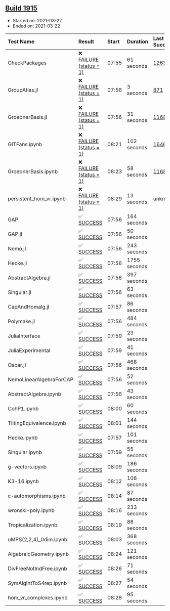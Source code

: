 ## [Build 1915](https://oscarci.mathematik.uni-kl.de/job/oscar-stable/1915/)

* Started on: 2021-03-22
* Ended on: 2021-03-22

| Test Name    | Result | Start | Duration | Last Success | First Failure |
|:-------------|:-------|:------|:---------|:-------------|:--------------|
| CheckPackages | ❌ [FAILURE (status = 1)](https://oscarci.mathematik.uni-kl.de/job/oscar-stable/1915/artifact/logs/build-1915/CheckPackages.log) | 07:55 | 61 seconds | [1263](https://oscarci.mathematik.uni-kl.de/job/oscar-stable/1263/) | [1264](https://oscarci.mathematik.uni-kl.de/job/oscar-stable/1264/) |
| GroupAtlas.jl | ❌ [FAILURE (status = 1)](https://oscarci.mathematik.uni-kl.de/job/oscar-stable/1915/artifact/logs/build-1915/GroupAtlas.jl.log) | 07:56 | 3 seconds | [871](https://oscarci.mathematik.uni-kl.de/job/oscar-stable/871/) | [872](https://oscarci.mathematik.uni-kl.de/job/oscar-stable/872/) |
| GroebnerBasis.jl | ❌ [FAILURE (status = 1)](https://oscarci.mathematik.uni-kl.de/job/oscar-stable/1915/artifact/logs/build-1915/GroebnerBasis.jl.log) | 07:56 | 31 seconds | [1168](https://oscarci.mathematik.uni-kl.de/job/oscar-stable/1168/) | [1169](https://oscarci.mathematik.uni-kl.de/job/oscar-stable/1169/) |
| GITFans.ipynb | ❌ [FAILURE (status = 1)](https://oscarci.mathematik.uni-kl.de/job/oscar-stable/1915/artifact/logs/build-1915/GITFans.ipynb.log) | 08:21 | 102 seconds | [1646](https://oscarci.mathematik.uni-kl.de/job/oscar-stable/1646/) | [1647](https://oscarci.mathematik.uni-kl.de/job/oscar-stable/1647/) |
| GroebnerBasis.ipynb | ❌ [FAILURE (status = 1)](https://oscarci.mathematik.uni-kl.de/job/oscar-stable/1915/artifact/logs/build-1915/GroebnerBasis.ipynb.log) | 08:23 | 58 seconds | [1168](https://oscarci.mathematik.uni-kl.de/job/oscar-stable/1168/) | [1169](https://oscarci.mathematik.uni-kl.de/job/oscar-stable/1169/) |
| persistent_hom_vr.ipynb | ❌ [FAILURE (status = 1)](https://oscarci.mathematik.uni-kl.de/job/oscar-stable/1915/artifact/logs/build-1915/persistent_hom_vr.ipynb.log) | 08:29 | 13 seconds | unknown | unknown |
| GAP | ✅ [SUCCESS](https://oscarci.mathematik.uni-kl.de/job/oscar-stable/1915/artifact/logs/build-1915/GAP.log) | 07:56 | 164 seconds |  |  |
| GAP.jl | ✅ [SUCCESS](https://oscarci.mathematik.uni-kl.de/job/oscar-stable/1915/artifact/logs/build-1915/GAP.jl.log) | 07:56 | 50 seconds |  |  |
| Nemo.jl | ✅ [SUCCESS](https://oscarci.mathematik.uni-kl.de/job/oscar-stable/1915/artifact/logs/build-1915/Nemo.jl.log) | 07:56 | 243 seconds |  |  |
| Hecke.jl | ✅ [SUCCESS](https://oscarci.mathematik.uni-kl.de/job/oscar-stable/1915/artifact/logs/build-1915/Hecke.jl.log) | 07:56 | 1755 seconds |  |  |
| AbstractAlgebra.jl | ✅ [SUCCESS](https://oscarci.mathematik.uni-kl.de/job/oscar-stable/1915/artifact/logs/build-1915/AbstractAlgebra.jl.log) | 07:56 | 397 seconds |  |  |
| Singular.jl | ✅ [SUCCESS](https://oscarci.mathematik.uni-kl.de/job/oscar-stable/1915/artifact/logs/build-1915/Singular.jl.log) | 07:56 | 63 seconds |  |  |
| CapAndHomalg.jl | ✅ [SUCCESS](https://oscarci.mathematik.uni-kl.de/job/oscar-stable/1915/artifact/logs/build-1915/CapAndHomalg.jl.log) | 07:57 | 86 seconds |  |  |
| Polymake.jl | ✅ [SUCCESS](https://oscarci.mathematik.uni-kl.de/job/oscar-stable/1915/artifact/logs/build-1915/Polymake.jl.log) | 07:56 | 484 seconds |  |  |
| JuliaInterface | ✅ [SUCCESS](https://oscarci.mathematik.uni-kl.de/job/oscar-stable/1915/artifact/logs/build-1915/JuliaInterface.log) | 07:59 | 23 seconds |  |  |
| JuliaExperimental | ✅ [SUCCESS](https://oscarci.mathematik.uni-kl.de/job/oscar-stable/1915/artifact/logs/build-1915/JuliaExperimental.log) | 07:59 | 41 seconds |  |  |
| Oscar.jl | ✅ [SUCCESS](https://oscarci.mathematik.uni-kl.de/job/oscar-stable/1915/artifact/logs/build-1915/Oscar.jl.log) | 07:56 | 468 seconds |  |  |
| NemoLinearAlgebraForCAP | ✅ [SUCCESS](https://oscarci.mathematik.uni-kl.de/job/oscar-stable/1915/artifact/logs/build-1915/NemoLinearAlgebraForCAP.log) | 07:56 | 52 seconds |  |  |
| AbstractAlgebra.ipynb | ✅ [SUCCESS](https://oscarci.mathematik.uni-kl.de/job/oscar-stable/1915/artifact/logs/build-1915/AbstractAlgebra.ipynb.log) | 07:56 | 43 seconds |  |  |
| CohP1.ipynb | ✅ [SUCCESS](https://oscarci.mathematik.uni-kl.de/job/oscar-stable/1915/artifact/logs/build-1915/CohP1.ipynb.log) | 08:00 | 60 seconds |  |  |
| TiltingEquivalence.ipynb | ✅ [SUCCESS](https://oscarci.mathematik.uni-kl.de/job/oscar-stable/1915/artifact/logs/build-1915/TiltingEquivalence.ipynb.log) | 08:01 | 144 seconds |  |  |
| Hecke.ipynb | ✅ [SUCCESS](https://oscarci.mathematik.uni-kl.de/job/oscar-stable/1915/artifact/logs/build-1915/Hecke.ipynb.log) | 07:57 | 101 seconds |  |  |
| Singular.ipynb | ✅ [SUCCESS](https://oscarci.mathematik.uni-kl.de/job/oscar-stable/1915/artifact/logs/build-1915/Singular.ipynb.log) | 07:59 | 55 seconds |  |  |
| g-vectors.ipynb | ✅ [SUCCESS](https://oscarci.mathematik.uni-kl.de/job/oscar-stable/1915/artifact/logs/build-1915/g-vectors.ipynb.log) | 08:09 | 186 seconds |  |  |
| K3-16.ipynb | ✅ [SUCCESS](https://oscarci.mathematik.uni-kl.de/job/oscar-stable/1915/artifact/logs/build-1915/K3-16.ipynb.log) | 08:12 | 106 seconds |  |  |
| c-automorphisms.ipynb | ✅ [SUCCESS](https://oscarci.mathematik.uni-kl.de/job/oscar-stable/1915/artifact/logs/build-1915/c-automorphisms.ipynb.log) | 08:14 | 87 seconds |  |  |
| wronski-poly.ipynb | ✅ [SUCCESS](https://oscarci.mathematik.uni-kl.de/job/oscar-stable/1915/artifact/logs/build-1915/wronski-poly.ipynb.log) | 08:16 | 233 seconds |  |  |
| Tropicalization.ipynb | ✅ [SUCCESS](https://oscarci.mathematik.uni-kl.de/job/oscar-stable/1915/artifact/logs/build-1915/Tropicalization.ipynb.log) | 08:19 | 88 seconds |  |  |
| uMPS(2,2,4)_0dim.ipynb | ✅ [SUCCESS](https://oscarci.mathematik.uni-kl.de/job/oscar-stable/1915/artifact/logs/build-1915/uMPS-2-2-4-_0dim.ipynb.log) | 08:03 | 368 seconds |  |  |
| AlgebraicGeometry.ipynb | ✅ [SUCCESS](https://oscarci.mathematik.uni-kl.de/job/oscar-stable/1915/artifact/logs/build-1915/AlgebraicGeometry.ipynb.log) | 08:24 | 121 seconds |  |  |
| DivFreeNotIndFree.ipynb | ✅ [SUCCESS](https://oscarci.mathematik.uni-kl.de/job/oscar-stable/1915/artifact/logs/build-1915/DivFreeNotIndFree.ipynb.log) | 08:26 | 71 seconds |  |  |
| SymAlgIntToS4rep.ipynb | ✅ [SUCCESS](https://oscarci.mathematik.uni-kl.de/job/oscar-stable/1915/artifact/logs/build-1915/SymAlgIntToS4rep.ipynb.log) | 08:27 | 54 seconds |  |  |
| hom_vr_complexes.ipynb | ✅ [SUCCESS](https://oscarci.mathematik.uni-kl.de/job/oscar-stable/1915/artifact/logs/build-1915/hom_vr_complexes.ipynb.log) | 08:28 | 95 seconds |  |  |
